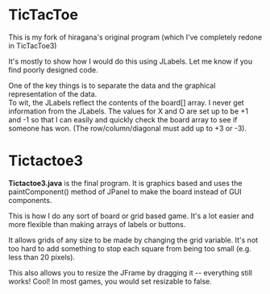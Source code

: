 TicTacToe
=============

This is my fork of hiragana's original program (which I've completely redone in TicTacToe3)

It's mostly to show how I would do this using JLabels.  Let me know if you find poorly designed code.

One of the key things is to separate the data and the graphical representation of the data.  
To wit, the JLabels reflect the contents of the board[] array. I never get information from the JLabels.
The values for X and O are set up to be +1 and -1 so that I can easily and quickly check the board array to see if someone has won. (The row/column/diagonal must add up to +3 or -3).

# Tictactoe3

**Tictactoe3.java** is the final program.  It is graphics based and uses the paintComponent() method of JPanel to make the board instead of GUI components.

This is how I do any sort of board or grid based game.  It's a lot easier and more flexible than making arrays of labels or buttons.

It allows grids of any size to be made by changing the grid variable. It's not too hard to add something to stop each square from being too small (e.g. less than 20 pixels).

This also allows you to resize the JFrame by dragging it -- everything still works! Cool!  In most games, you would set resizable to false.
